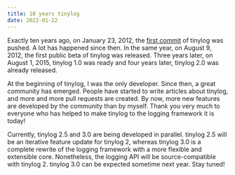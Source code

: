 ```yaml
---
title: 10 years tinylog
date: 2022-01-22
---
```


Exactly ten years ago, on January 23, 2012, the [first commit](https://github.com/tinylog-org/tinylog/commit/ea84b8258876ef557c3db71b8bb2b4eadb90f580) of tinylog was pushed. A lot has happened since then. In the same year, on August 9, 2012, the first public beta of tinylog was released. Three years later, on August 1, 2015, tinylog 1.0 was ready and four years later, tinylog 2.0 was already released.

At the beginning of tinylog, I was the only developer. Since then, a great community has emerged. People have started to write articles about tinylog, and more and more pull requests are created. By now, more new features are developed by the community than by myself. Thank you very much to everyone who has helped to make tinylog to the logging framework it is today!

Currently, tinylog 2.5 and 3.0 are being developed in parallel. tinylog 2.5 will be an iterative feature update for tinylog 2, whereas tinylog 3.0 is a complete rewrite of the logging framework with a more flexible and extensible core. Nonetheless, the logging API will be source-compatible with tinylog 2. tinylog 3.0 can be expected sometime next year. Stay tuned!

